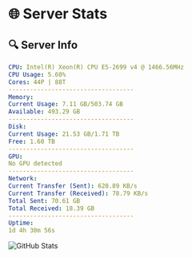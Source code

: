 # 🌐 Server Stats
## 🔍 Server Info
```yaml
CPU: Intel(R) Xeon(R) CPU E5-2699 v4 @ 1466.56MHz
CPU Usage: 5.60%
Cores: 44P | 88T
-----------------------------------
Memory:
Current Usage: 7.11 GB/503.74 GB
Available: 493.29 GB
-----------------------------------
Disk:
Current Usage: 21.53 GB/1.71 TB
Free: 1.60 TB
-----------------------------------
GPU:
No GPU detected
-----------------------------------
Network:
Current Transfer (Sent): 620.89 KB/s
Current Transfer (Received): 78.79 KB/s
Total Sent: 70.61 GB
Total Received: 18.39 GB
-----------------------------------
Uptime:
1d 4h 30m 56s
```
![GitHub Stats](https://img.shields.io/badge/Updated-2025-04-20_21:39:44-blue)